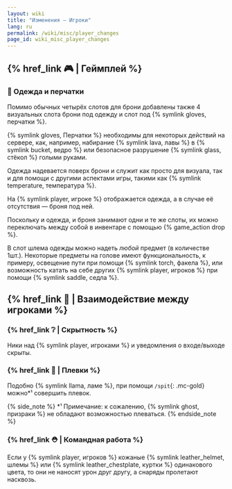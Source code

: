```yaml
---
layout: wiki
title: "Изменения — Игроки"
lang: ru
permalink: /wiki/misc/player_changes
page_id: wiki_misc_player_changes
---
```


## {% href_link 🎮️ | Геймплей %}

### 👕 Одежда и перчатки
Помимо обычных четырёх слотов для брони добавлены также 4 визуальных слота брони под одежду и слот под {% symlink gloves, перчатки %}.

{% symlink gloves, Перчатки %} необходимы для некоторых действий на сервере, как, например, набирание {% symlink lava, лавы %} в {% symlink bucket, ведро %} или безопасное разрушение {% symlink glass, стёкол %} голыми руками.

Одежда надевается поверх брони и служит как просто для визуала, так и для помощи с другими аспектами игры, такими как {% symlink temperature, температура %}.

На {% symlink player, игроке %} отображается одежда, а в случае её отсутствия — броня под ней.

Поскольку и одежда, и броня занимают одни и те же слоты, их можно переключать между собой в инвентаре с помощью {% game_action drop %}.

В слот шлема одежды можно надеть _любой_ предмет (в количестве 1шт.). Некоторые предметы на голове имеют функциональность, к примеру, освещение пути при помощи {% symlink torch, факела %}, или возможность катать на себе других {% symlink player, игроков %} при помощи {% symlink saddle, седла %}.

## {% href_link 🤝 | Взаимодействие между игроками %}

### {% href_link ❔ | Скрытность %}
Ники над {% symlink player, игроками %} и уведомления о входе/выходе скрыты.

### {% href_link 🦙 | Плевки %}
Подобно {% symlink llama, ламе %}, при помощи `/spit`{: .mc-gold} можно*¹ совершить плевок.

{% side_note %}
*¹ Примечание: к сожалению, {% symlink ghost, призраки %} не обладают возможностью плеваться.
{% endside_note %}

### {% href_link ⛑️ | Командная работа %}
Если у {% symlink player, игроков %} кожаные {% symlink leather_helmet, шлемы %} или {% symlink leather_chestplate, куртки %} одинакового цвета, то они не наносят урон друг другу, а снаряды пролетают насквозь.
